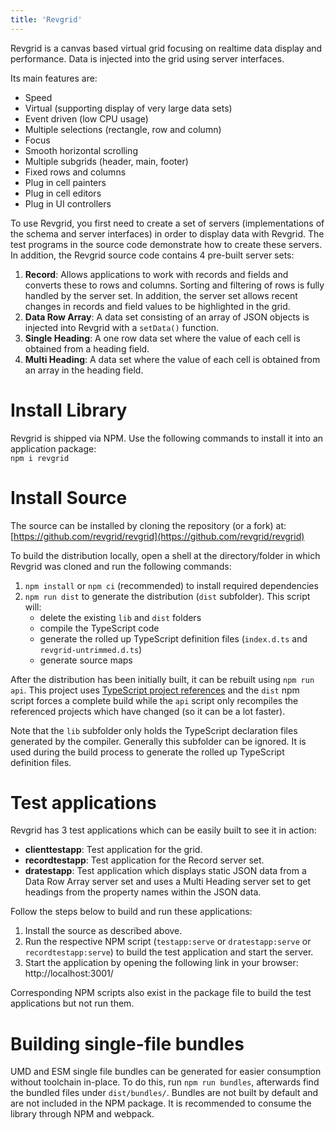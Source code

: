 ```yaml
---
title: 'Revgrid'
---
```


Revgrid is a canvas based virtual grid focusing on realtime data display and performance. Data is injected into the grid using server interfaces.

Its main features are:

* Speed
* Virtual (supporting display of very large data sets)
* Event driven (low CPU usage)
* Multiple selections (rectangle, row and column)
* Focus
* Smooth horizontal scrolling
* Multiple subgrids (header, main, footer)
* Fixed rows and columns
* Plug in cell painters
* Plug in cell editors
* Plug in UI controllers

To use Revgrid, you first need to create a set of servers (implementations of the schema and server interfaces) in order to display data with Revgrid. The test programs in the source code demonstrate how to create these servers. In addition, the Revgrid source code contains 4 pre-built server sets:
1. **Record**: Allows applications to work with records and fields and converts these to rows and columns. Sorting and filtering of rows is fully handled by the server set. In addition, the server set allows recent changes in records and field values to be highlighted in the grid.
1. **Data Row Array**: A data set consisting of an array of JSON objects is injected into Revgrid with a `setData()` function.
1. **Single Heading**: A one row data set where the value of each cell is obtained from a heading field.
1. **Multi Heading**: A data set where the value of each cell is obtained from an array in the heading field.

# Install Library
Revgrid is shipped via NPM. Use the following commands to install it into an application package:\
`npm i revgrid`

# Install Source
The source can be installed by cloning the repository (or a fork) at: [https://github.com/revgrid/revgrid](https://github.com/revgrid/revgrid)

To build the distribution locally, open a shell at the directory/folder in which Revgrid was cloned and run the following commands:
1. `npm install` or `npm ci` (recommended) to install required dependencies
1. `npm run dist` to generate the distribution (`dist` subfolder). This script will:
    * delete the existing `lib` and `dist` folders
    * compile the TypeScript code
    * generate the rolled up TypeScript definition files (`index.d.ts` and `revgrid-untrimmed.d.ts`)
    * generate source maps

After the distribution has been initially built, it can be rebuilt using `npm run api`. This project uses [TypeScript project references](https://www.typescriptlang.org/docs/handbook/project-references.html) and the `dist` npm script forces a complete build while the `api` script only recompiles the referenced projects which have changed (so it can be a lot faster).

Note that the `lib` subfolder only holds the TypeScript declaration files generated by the compiler. Generally this subfolder can be ignored. It is used during the build process to generate the rolled up TypeScript definition files.

# Test applications

Revgrid has 3 test applications which can be easily built to see it in action:
* **clienttestapp**: Test application for the grid.
* **recordtestapp**: Test application for the Record server set.
* **dratestapp**: Test application which displays static JSON data from a Data Row Array server set and uses a Multi Heading server set to get headings from the property names within the JSON data.

Follow the steps below to build and run these applications:
1. Install the source as described above.
1. Run the respective NPM script (`testapp:serve` or `dratestapp:serve` or `recordtestapp:serve`) to build the test application and start the server.
1. Start the application by opening the following link in your browser:
    http://localhost:3001/

Corresponding NPM scripts also exist in the package file to build the test applications but not run them.

# Building single-file bundles

UMD and ESM single file bundles can be generated for easier consumption without toolchain in-place. To do this, run `npm run bundles`, afterwards find the bundled files under `dist/bundles/`.
Bundles are not built by default and are not included in the NPM package. It is recommended to consume the library through NPM and webpack.

